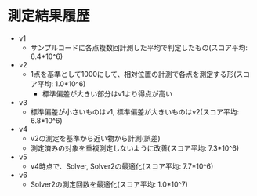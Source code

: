 # 測定結果履歴

- v1
  - サンプルコードに各点複数回計測した平均で判定したもの(スコア平均: 6.4*10^6)
- v2
  - 1点を基準として1000にして、相対位置の計測で各点を測定する形(スコア平均: 1.0*10^6)
    - 標準偏差が大きい部分はv1より得点が高い
- v3
  - 標準偏差が小さいものはv1, 標準偏差が大きいものはv2(スコア平均: 6.8*10^6)
- v4
  - v2の測定を基準から近い物から計測(誤差)
  - 測定済みの対象を重複測定しないように改善(スコア平均: 7.3*10^6)
- v5
  - v4時点で、Solver, Solver2の最適化(スコア平均: 7.7*10^6)
- v6
  - Solver2の測定回数を最適化(スコア平均: 1.0*10^7)